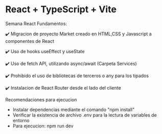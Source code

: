 # React + TypeScript + Vite

Semana React Fundamentos:

✔️ Migracion de proyecto Market creado en HTML,CSS y Javascript a componentes de React


✔️ Uso de hooks useEffect y useState 


✔️ Uso de fetch API, utilizando async/await (Carpeta Services)


✔️ Prohibido el uso de bibliotecas de terceros o any para los tipados


✔️ Instalacion de React Router desde el lado del cliente

Recomendaciones para ejecucion
- Instalar dependencias mediante el comando "npm install"
- Verificar la existencia de archivo .env para la lectura de variables de entorno
- Para ejecucion: npm run dev 
